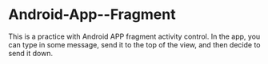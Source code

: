 # Android-App--Fragment
This is a practice with Android APP fragment activity control. In the app, you can type in some message, send it to the top  of the view, and then decide to send it down. 
